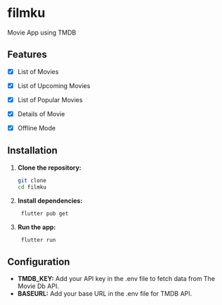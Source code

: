 # filmku

Movie App using TMDB

## Features

- [x] List of Movies
- [x] List of Upcoming Movies
- [x] List of Popular Movies
- [x] Details of Movie
- [x] Offline Mode



## Installation

1. **Clone the repository:**
   ```bash
   git clone 
   cd filmku
   ```

2. **Install dependencies:**
   ```bash
    flutter pub get
   ```

3. **Run the app:**
   ```bash
    flutter run
    ```

## Configuration
- **TMDB_KEY:** Add your API key in the .env file to fetch data from The Movie Db API.
- **BASEURL:** Add your base URL in the .env file for TMDB API.
